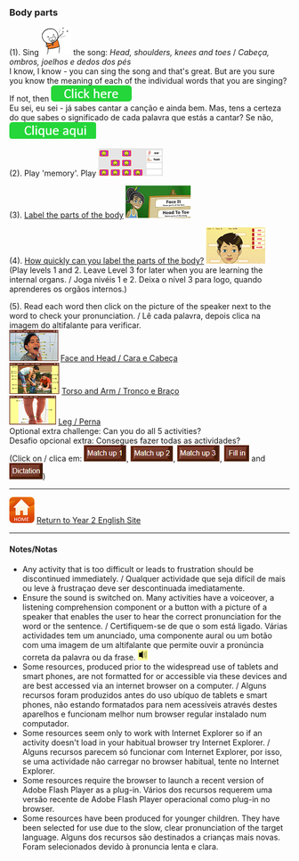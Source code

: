### Body parts 

(1). Sing ![sing](/images/sing.png) the song: *Head, shoulders, knees and toes* / *Cabeça, ombros, joelhos e dedos dos pés*  
I know, I know - you can sing the song and that's great. But are you sure you know the meaning of each of the individual words that you are singing? If not, then [![clickhere](/images/clickhere.png)](https://tangerina-pt.github.io/English/HSKT)  
Eu sei, eu sei - já sabes cantar a canção e ainda bem. Mas, tens a certeza do que sabes o significado de cada palavra que estás a cantar? Se não, [![cliqueaqui](/images/cliqueaqui.png)](https://tangerina-pt.github.io/English/HSKT)

(2). Play 'memory'. Play [![bpme2](/images/bpme2.PNG)](https://www.eslgamesplus.com/body-parts-esl-vocabulary-memory-game/)

(3). [Label the parts of the body](http://www.getinthezone.org.uk/schools/ages-4-11/ages-4-5/game-brilliant-bodies/) [![bbod](/images/bbod.PNG)](http://www.getinthezone.org.uk/schools/ages-4-11/ages-4-5/game-brilliant-bodies/)

(4). [How quickly can you label the parts of the body?](https://www.learninggamesforkids.com/health_games/body_parts/labeling.html) [![lgbp](/images/lgbp.PNG)](https://www.learninggamesforkids.com/health_games/body_parts/labeling.html)  
(Play levels 1 and 2. Leave Level 3 for later when you are learning the internal organs. / Joga nivéis 1 e 2. Deixa o nível 3 para logo, quando aprenderes os orgãos internos.)

(5). Read each word then click on the picture of the speaker next to the word to check your pronunciation. / Lê cada palavra, depois clica na imagem do altifalante para verificar.   
[![lcbp](/images/lcbp.PNG)](http://www.learningchocolate.com/content/body-parts-1-head-and-face) [Face and Head / Cara e Cabeça](http://www.learningchocolate.com/content/body-parts-1-head-and-face)  
[![lcbp2](/images/lcbp2.PNG)](http://www.learningchocolate.com/content/body-parts-2-mid-section-and-arms) [Torso and Arm / Tronco e Braço](http://www.learningchocolate.com/content/body-parts-2-mid-section-and-arms)  
[![lcbp3](/images/lcbp3.PNG)](http://www.learningchocolate.com/content/body-parts-3-leg) [Leg / Perna](http://www.learningchocolate.com/content/body-parts-3-leg)  
Optional extra challenge: Can you do all 5 activities?  
Desafio opcional extra: Consegues fazer todas as actividades?  
(Click on / clica em: ![lcmu1](/images/lcmu1.PNG), ![lcmu2](/images/lcmu2.PNG), ![lcmu3](/images/lcmu3.PNG), ![lcfi](/images/lcfi.PNG) and ![lcdi](/images/lcdi.PNG))


***
[![home](/images/home.PNG)](https://tangerina-pt.github.io/English/Year2) [Return to Year 2 English Site](https://tangerina-pt.github.io/English/Year2)

***

#### Notes/Notas
* Any activity that is too difficult or leads to frustration should be discontinued immediately. / Qualquer actividade que seja difícil de mais ou leve à frustraçao deve ser descontinuada imediatamente.
* Ensure the sound is switched on. Many activities have a voiceover, a listening comprehension component or a button with a picture of a speaker that enables the user to hear the correct pronunciation for the word or the sentence. / Certifiquem-se de que o som está ligado. Várias actividades tem um anunciado, uma componente aural ou um botão com uma imagem de um altifalante que permite ouvir a pronúncia correta da palavra ou da frase. ![spkr2](/images/spkr2.PNG)
* Some resources, produced prior to the widespread use of tablets and smart phones, are not formatted for or accessible via these devices and are best accessed via an internet browser on a computer. / Alguns recursos foram produzidos antes do uso ubíquo de tablets e smart phones, não estando formatados para nem acessíveis através destes aparelhos e funcionam melhor num browser regular instalado num computador.
* Some resources seem only to work with Internet Explorer so if an activity doesn't load in your habitual browser try Internet Explorer. / Alguns recursos parecem só funcionar com Internet Explorer, por isso, se uma actividade não carregar no browser habitual, tente no Internet Explorer.
* Some resources require the browser to launch a recent version of Adobe Flash Player as a plug-in. Vários dos recursos requerem uma versão recente de Adobe Flash Player operacional como plug-in no browser.
* Some resources have been produced for younger children. They have been selected for use due to the slow, clear pronunciation of the target language. Alguns dos recursos são destinados a crianças mais novas. Foram selecionados devido à pronuncia lenta e clara.
